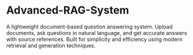 # Advanced-RAG-System
A lightweight document-based question answering system. Upload documents, ask questions in natural language, and get accurate answers with source references. Built for simplicity and efficiency using modern retrieval and generation techniques.
